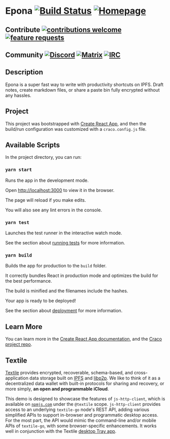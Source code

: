 # Epona [![Build Status](https://travis-ci.org/GetEpona/Epona-js.svg?branch=master)](https://travis-ci.org/GetEpona/Epona-js) [![Homepage](https://img.shields.io/badge/homepage-www-brightgreen.svg?style=flat)](http://getepona.com)
## Contribute [![contributions welcome](https://img.shields.io/badge/contributions-welcome-brightgreen.svg?style=flat)](https://github.com/GetEpona/Epona-js/issues) [![feature requests](https://img.shields.io/badge/feature-requests-blue.svg?style=flat)](https://github.com/GetEpona/Epona-js/issues)
## Community [![Discord](https://img.shields.io/badge/Chat-Discord-purple.svg?style=flat)](https://discord.gg/DrPFqa2) [![Matrix](https://img.shields.io/badge/Chat-Matrix%20&%20Riot-blue.svg?style=flat)](https://riot.im/app/#/room/#epona:getepona.com) [![IRC](https://img.shields.io/badge/IRC-freenode%20%23epona-brightgreen.svg?style=flat)](https://mirc.com)

## Description
Epona is a super fast way to write with productivity shortcuts on IPFS. Draft notes, create markdown files, or share a paste bin fully encrypted without any hassles.

## Project
This project was bootstrapped with [Create React App](https://github.com/facebook/create-react-app), and then the build/run configuration was customized with a `craco.config.js` file.

## Available Scripts
In the project directory, you can run:

### `yarn start`
Runs the app in the development mode.

Open [http://localhost:3000](http://localhost:3000) to view it in the browser.

The page will reload if you make edits.

You will also see any lint errors in the console.

### `yarn test`
Launches the test runner in the interactive watch mode.

See the section about [running tests](https://facebook.github.io/create-react-app/docs/running-tests) for more information.

### `yarn build`
Builds the app for production to the `build` folder.

It correctly bundles React in production mode and optimizes the build for the best performance.

The build is minified and the filenames include the hashes.

Your app is ready to be deployed!

See the section about [deployment](https://facebook.github.io/create-react-app/docs/deployment) for more information.

## Learn More
You can learn more in the [Create React App documentation](https://facebook.github.io/create-react-app/docs/getting-started), and the [Craco project repo](https://github.com/sharegate/craco).

## Textile
[Textile](https://www.textile.io) provides encrypted, recoverable, schema-based, and cross-application data storage built on [IPFS](https://github.com/ipfs) and [libp2p](https://github.com/libp2p). We like to think of it as a decentralized data wallet with built-in protocols for sharing and recovery, or more simply, **an open and programmable iCloud**.

This demo is designed to showcase the features of `js-http-client`, which is available on [`npmjs.com`](https://www.npmjs.com/package/@textileio/js-http-client) under the `@textile` scope. `js-http-client` provides access to an underlying `textile-go` node's REST API, adding various simplified APIs to support in-browser and programmatic desktop access. For the most part, the API would mimic the command-line and/or mobile APIs of `textile-go`, with some browser-specific enhancements. It works well in conjunction with the Textile [desktop Tray app](https://github.com/textileio/go-textile#tray-app).
